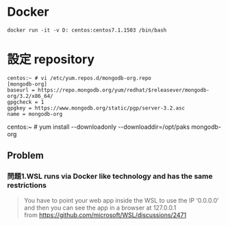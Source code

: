 # Docker  

    docker run -it -v D: centos:centos7.1.1503 /bin/bash
  
# 設定 repository  
  
    centos:~ # vi /etc/yum.repos.d/mongodb-org.repo
    [mongodb-org]
    baseurl = https://repo.mongodb.org/yum/redhat/$releasever/mongodb-org/3.2/x86_64/
    gpgcheck = 1
    gpgkey = https://www.mongodb.org/static/pgp/server-3.2.asc
    name = mongodb-org
  
centos:~ # yum install --downloadonly --downloaddir=/opt/paks mongodb-org

## Problem

### 問題1.WSL runs via Docker like technology and has the same restrictions
> You have to point your web app inside the WSL to use the IP ‘0.0.0.0’ and then you can see the app in a browser at 127.0.0.1  
> from https://github.com/microsoft/WSL/discussions/2471  

